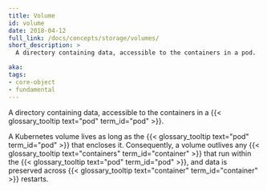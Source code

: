 ```yaml
---
title: Volume
id: volume
date: 2018-04-12
full_link: /docs/concepts/storage/volumes/
short_description: >
  A directory containing data, accessible to the containers in a pod.

aka:
tags:
- core-object
- fundamental
---
```

 A directory containing data, accessible to the containers in a {{< glossary_tooltip text="pod" term_id="pod" >}}.

<!--more-->

A Kubernetes volume lives as long as the {{< glossary_tooltip text="pod" term_id="pod" >}} that encloses it. Consequently, a volume outlives any {{< glossary_tooltip text="containers" term_id="container" >}} that run within the {{< glossary_tooltip text="pod" term_id="pod" >}}, and data is preserved across {{< glossary_tooltip text="container" term_id="container" >}} restarts.

